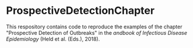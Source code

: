 # ProspectiveDetectionChapter
This respository contains code to reproduce the examples of the chapter "Prospective Detection of Outbreaks" in the _andbook of Infectious Disease Epidemiology_ (Held et al. (Eds.), 2018).
